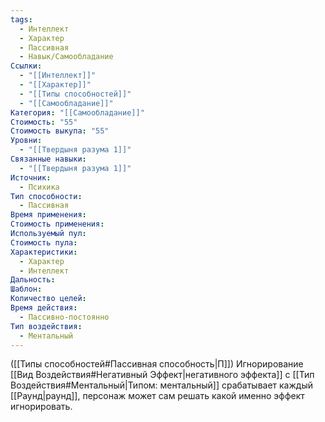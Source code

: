 ```yaml
---
tags:
  - Интеллект
  - Характер
  - Пассивная
  - Навык/Самообладание
Ссылки:
  - "[[Интеллект]]"
  - "[[Характер]]"
  - "[[Типы способностей]]"
  - "[[Самообладание]]"
Категория: "[[Самообладание]]"
Стоимость: "55"
Стоимость выкупа: "55"
Уровни:
  - "[[Твердыня разума 1]]"
Связанные навыки:
  - "[[Твердыня разума 1]]"
Источник:
  - Психика
Тип способности:
  - Пассивная
Время применения: 
Стоимость применения: 
Используемый пул: 
Стоимость пула: 
Характеристики:
  - Характер
  - Интеллект
Дальность: 
Шаблон: 
Количество целей: 
Время действия:
  - Пассивно-постоянно
Тип воздействия:
  - Ментальный
---
```

([[Типы способностей#Пассивная способность|П]]) Игнорирование [[Вид Воздействия#Негативный Эффект|негативного эффекта]] с [[Тип Воздействия#Ментальный|Типом: ментальный]] срабатывает каждый [[Раунд|раунд]], персонаж может сам решать какой именно эффект игнорировать. 